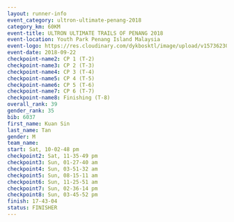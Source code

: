```yaml
---
layout: runner-info 
event_category: ultron-ultimate-penang-2018 
category_km: 60KM 
event-title: ULTRON ULTIMATE TRAILS OF PENANG 2018 
event-location: Youth Park Penang Island Malaysia 
event-logo: https://res.cloudinary.com/dykbosktl/image/upload/v1573623002/Logo/ULTRO_2018_LOGO_btp5xw.jpg 
event-date: 2018-09-22 
checkpoint-name2: CP 1 (T-2) 
checkpoint-name3: CP 2 (T-3) 
checkpoint-name4: CP 3 (T-4) 
checkpoint-name5: CP 4 (T-5) 
checkpoint-name6: CP 5 (T-6) 
checkpoint-name7: CP 6 (T-7) 
checkpoint-name8: Finishing (T-8) 
overall_rank: 39
gender_rank: 35
bib: 6037
first_name: Kuan Sin
last_name: Tan
gender: M
team_name: 
start: Sat, 10-02-48 pm
checkpoint2: Sat, 11-35-49 pm
checkpoint3: Sun, 01-27-40 am
checkpoint4: Sun, 03-51-32 am
checkpoint5: Sun, 08-15-11 am
checkpoint6: Sun, 11-25-51 am
checkpoint7: Sun, 02-36-14 pm
checkpoint8: Sun, 03-45-52 pm
finish: 17-43-04
status: FINISHER
---
```

